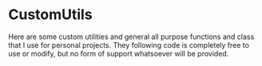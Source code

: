 # CustomUtils

Here are some custom utilities and general all purpose functions and class that I use for personal projects. They following code is completely free to use or modify, but no form of support whatsoever will be provided.
